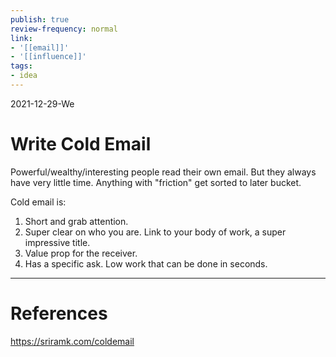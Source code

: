 ```yaml
---
publish: true
review-frequency: normal
link:
- '[[email]]'
- '[[influence]]'
tags:
- idea
---
```

2021-12-29-We

# Write Cold Email

Powerful/wealthy/interesting people read their own email.
But they always have very little time. Anything with "friction" get sorted to later bucket.

Cold email is:
1. Short and grab attention.
2. Super clear on who you are. Link to your body of work, a super impressive title.
3. Value prop for the receiver.
4. Has a specific ask. Low work that can be done in seconds.

---
# References
https://sriramk.com/coldemail